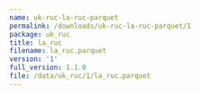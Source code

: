 ```yaml
---
name: uk-ruc-la-ruc-parquet
permalink: /downloads/uk-ruc-la-ruc-parquet/1
package: uk_ruc
title: la_ruc
filename: la_ruc.parquet
version: '1'
full_version: 1.1.0
file: /data/uk_ruc/1/la_ruc.parquet
---
```

